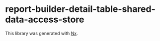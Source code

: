 # report-builder-detail-table-shared-data-access-store

This library was generated with [Nx](https://nx.dev).
